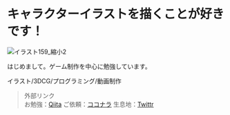 # キャラクターイラストを描くことが好きです！
![イラスト159_縮小2](https://user-images.githubusercontent.com/73818796/168315589-3a22d9d8-3080-4ec6-8258-c9c72af036f1.png)


はじめまして。ゲーム制作を中心に勉強しています。

イラスト/3DCG/プログラミング/動画制作

> 外部リンク  
> お勉強：[Qiita](https://qiita.com/koppe06 "キータ")
> ご依頼：[ココナラ](https://coconala.com/users/3070365)
> 生息地：[Twittr](https://twitter.com/koppe06)
